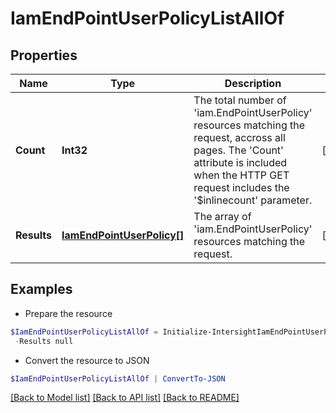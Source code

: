 # IamEndPointUserPolicyListAllOf
## Properties

Name | Type | Description | Notes
------------ | ------------- | ------------- | -------------
**Count** | **Int32** | The total number of &#39;iam.EndPointUserPolicy&#39; resources matching the request, accross all pages. The &#39;Count&#39; attribute is included when the HTTP GET request includes the &#39;$inlinecount&#39; parameter. | [optional] 
**Results** | [**IamEndPointUserPolicy[]**](IamEndPointUserPolicy.md) | The array of &#39;iam.EndPointUserPolicy&#39; resources matching the request. | [optional] 

## Examples

- Prepare the resource
```powershell
$IamEndPointUserPolicyListAllOf = Initialize-IntersightIamEndPointUserPolicyListAllOf  -Count null `
 -Results null
```

- Convert the resource to JSON
```powershell
$IamEndPointUserPolicyListAllOf | ConvertTo-JSON
```

[[Back to Model list]](../README.md#documentation-for-models) [[Back to API list]](../README.md#documentation-for-api-endpoints) [[Back to README]](../README.md)

